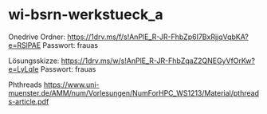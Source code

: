 # wi-bsrn-werkstueck_a

Onedrive Ordner: https://1drv.ms/f/s!AnPlE_R-JR-FhbZp6I7BxRjjqVqbKA?e=RSlPAE
Passwort: frauas

Lösungsskizze: https://1drv.ms/w/s!AnPlE_R-JR-FhbZqaZ2QNEGyVfOrKw?e=LyLqIe
Passwort: frauas


Phthreads
https://www.uni-muenster.de/AMM/num/Vorlesungen/NumForHPC_WS1213/Material/pthreads-article.pdf
